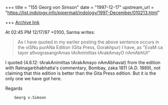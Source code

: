 +++
title = "155 Georg von Simson"
date = "1997-12-17"
upstream_url = "https://list.indology.info/pipermail/indology/1997-December/010213.html"

+++
[Archive link](https://list.indology.info/pipermail/indology/1997-December/010213.html)

At 02:45 PM 12/17/97 +0100, Sarma writes:
>As I have quoted in my earlier posting the above sentence occurs in the
>viSNu purANa Edition (Gita Press, Gorakhpur) I have, as
>"EvaM ca tayor atIvograsangrAmas tArAnimittas tArakAmayO nAmAbhUt"

I quoted (4.6.12: tArakAnimittas tArakAmayo nAmAbhavat) from the edition
with Ratnagarbhabhatta's commentary, Bombay, zaka 1811 (A.D. 1889), not
claiming that this edition is better than the Gita Press edition. But it is
the only one we have got here.

Regards

        Georg v.Simson



